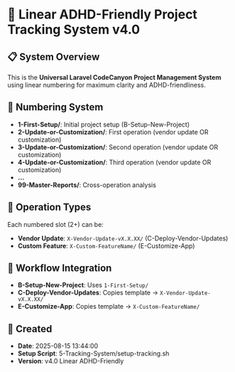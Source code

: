 # 🎯 Linear ADHD-Friendly Project Tracking System v4.0

## 📋 System Overview
This is the **Universal Laravel CodeCanyon Project Management System** using linear numbering for maximum clarity and ADHD-friendliness.

## 🔢 Numbering System
- **1-First-Setup/**: Initial project setup (B-Setup-New-Project)
- **2-Update-or-Customization/**: First operation (vendor update OR customization)
- **3-Update-or-Customization/**: Second operation (vendor update OR customization)  
- **4-Update-or-Customization/**: Third operation (vendor update OR customization)
- **...**
- **99-Master-Reports/**: Cross-operation analysis

## 🔄 Operation Types
Each numbered slot (2+) can be:
- **Vendor Update**: `X-Vendor-Update-vX.X.XX/` (C-Deploy-Vendor-Updates)
- **Custom Feature**: `X-Custom-FeatureName/` (E-Customize-App)

## 🎯 Workflow Integration
- **B-Setup-New-Project**: Uses `1-First-Setup/`
- **C-Deploy-Vendor-Updates**: Copies template → `X-Vendor-Update-vX.X.XX/`
- **E-Customize-App**: Copies template → `X-Custom-FeatureName/`

## 📅 Created
- **Date**: 2025-08-15 13:44:00
- **Setup Script**: 5-Tracking-System/setup-tracking.sh
- **Version**: v4.0 Linear ADHD-Friendly

